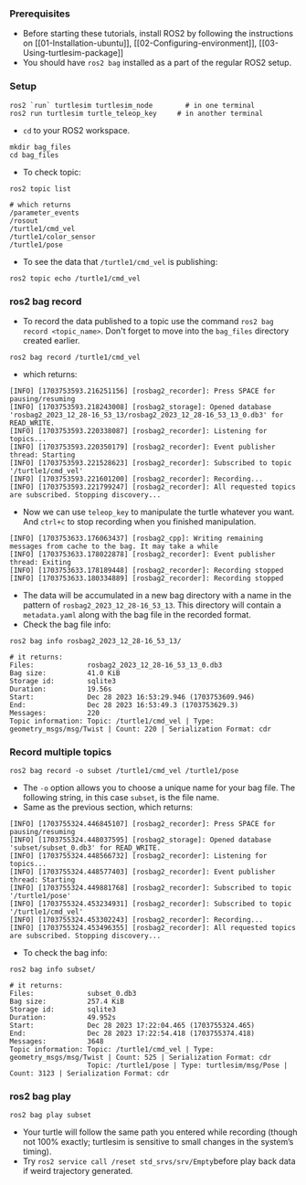 ### Prerequisites
- Before starting these tutorials, install ROS2 by following the instructions on [[01-Installation-ubuntu]], [[02-Configuring-environment]], [[03-Using-turtlesim-package]]
- You should have `ros2 bag` installed as a part of the regular ROS2 setup.
### Setup
```shell
ros2 `run` turtlesim turtlesim_node        # in one terminal
ros2 run turtlesim turtle_teleop_key     # in another terminal
```
- `cd` to your ROS2 workspace.
```shell
mkdir bag_files
cd bag_files
```
- To check topic:
```shell
ros2 topic list

# which returns
/parameter_events
/rosout
/turtle1/cmd_vel
/turtle1/color_sensor
/turtle1/pose
```
- To see the data that `/turtle1/cmd_vel` is publishing:
```shell
ros2 topic echo /turtle1/cmd_vel
```
### ros2 bag record
- To record the data published to a topic use the command `ros2 bag record <topic_name>`. Don't forget to move into the `bag_files` directory created earlier.
```shell
ros2 bag record /turtle1/cmd_vel
```
- which returns:
```shell
[INFO] [1703753593.216251156] [rosbag2_recorder]: Press SPACE for pausing/resuming
[INFO] [1703753593.218243008] [rosbag2_storage]: Opened database 'rosbag2_2023_12_28-16_53_13/rosbag2_2023_12_28-16_53_13_0.db3' for READ_WRITE.
[INFO] [1703753593.220338087] [rosbag2_recorder]: Listening for topics...
[INFO] [1703753593.220350179] [rosbag2_recorder]: Event publisher thread: Starting
[INFO] [1703753593.221528623] [rosbag2_recorder]: Subscribed to topic '/turtle1/cmd_vel'
[INFO] [1703753593.221601200] [rosbag2_recorder]: Recording...
[INFO] [1703753593.221799247] [rosbag2_recorder]: All requested topics are subscribed. Stopping discovery...
```
- Now we can use `teleop_key` to manipulate the turtle whatever you want. And `ctrl+c` to stop recording when you finished manipulation.
```shell
[INFO] [1703753633.176063437] [rosbag2_cpp]: Writing remaining messages from cache to the bag. It may take a while
[INFO] [1703753633.178022878] [rosbag2_recorder]: Event publisher thread: Exiting
[INFO] [1703753633.178189448] [rosbag2_recorder]: Recording stopped
[INFO] [1703753633.180334889] [rosbag2_recorder]: Recording stopped
```
- The data will be accumulated in a new bag directory with a name in the pattern of `rosbag2_2023_12_28-16_53_13`. This directory will contain a `metadata.yaml` along with the bag file in the recorded format.
- Check the bag file info:
```shell
ros2 bag info rosbag2_2023_12_28-16_53_13/

# it returns:
Files:             rosbag2_2023_12_28-16_53_13_0.db3
Bag size:          41.0 KiB
Storage id:        sqlite3
Duration:          19.56s
Start:             Dec 28 2023 16:53:29.946 (1703753609.946)
End:               Dec 28 2023 16:53:49.3 (1703753629.3)
Messages:          220
Topic information: Topic: /turtle1/cmd_vel | Type: geometry_msgs/msg/Twist | Count: 220 | Serialization Format: cdr
```
### Record multiple topics
```shell
ros2 bag record -o subset /turtle1/cmd_vel /turtle1/pose
```
- The `-o` option allows you to choose a unique name for your bag file. The following string, in this case `subset`, is the file name.
- Same as the previous section, which returns:
```shell
[INFO] [1703755324.446845107] [rosbag2_recorder]: Press SPACE for pausing/resuming
[INFO] [1703755324.448037595] [rosbag2_storage]: Opened database 'subset/subset_0.db3' for READ_WRITE.
[INFO] [1703755324.448566732] [rosbag2_recorder]: Listening for topics...
[INFO] [1703755324.448577403] [rosbag2_recorder]: Event publisher thread: Starting
[INFO] [1703755324.449881768] [rosbag2_recorder]: Subscribed to topic '/turtle1/pose'
[INFO] [1703755324.453234931] [rosbag2_recorder]: Subscribed to topic '/turtle1/cmd_vel'
[INFO] [1703755324.453302243] [rosbag2_recorder]: Recording...
[INFO] [1703755324.453496355] [rosbag2_recorder]: All requested topics are subscribed. Stopping discovery...
```
- To check the bag info:
```shell
ros2 bag info subset/

# it returns:
Files:             subset_0.db3
Bag size:          257.4 KiB
Storage id:        sqlite3
Duration:          49.952s
Start:             Dec 28 2023 17:22:04.465 (1703755324.465)
End:               Dec 28 2023 17:22:54.418 (1703755374.418)
Messages:          3648
Topic information: Topic: /turtle1/cmd_vel | Type: geometry_msgs/msg/Twist | Count: 525 | Serialization Format: cdr
                   Topic: /turtle1/pose | Type: turtlesim/msg/Pose | Count: 3123 | Serialization Format: cdr
```
### ros2 bag play
```shell
ros2 bag play subset
```
- Your turtle will follow the same path you entered while recording (though not 100% exactly; turtlesim is sensitive to small changes in the system’s timing). 
- Try `ros2 service call /reset std_srvs/srv/Empty`before play back data if weird trajectory generated. 
